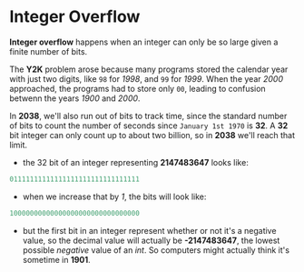 # Integer Overflow

**Integer overflow** happens when an integer can only be so large given a finite number of bits.

The **Y2K** problem arose because many programs stored the calendar year with just two digits, like `98` for _1998_, and `99` for _1999_. When the year _2000_ approached, the programs had to store only `00`, leading to confusion betwenn the years _1900_ and _2000_.

In **2038**, we'll also run out of bits to track time, since the standard number of bits to count the number of seconds since `January 1st 1970` is **32**. A **32** bit integer can only count up to about two billion, so in **2038** we'll reach that limit.

- the 32 bit of an integer representing **2147483647** looks like:

```c
01111111111111111111111111111111
```

- when we increase that by _1_, the bits will look like:

```c
10000000000000000000000000000000
```

- but the first bit in an integer represent whether or not it's a negative value, so the decimal value will actually be **-2147483647**, the lowest possible _negative_ value of an _int_. So computers might actually think it's sometime in **1901**.
